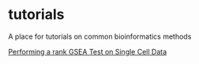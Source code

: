 # tutorials
A place for tutorials on common bioinformatics methods

[Performing a rank GSEA Test on Single Cell Data](https://big-uva.github.io/tutorials/singlecell_gsea_ranked_test.html)
